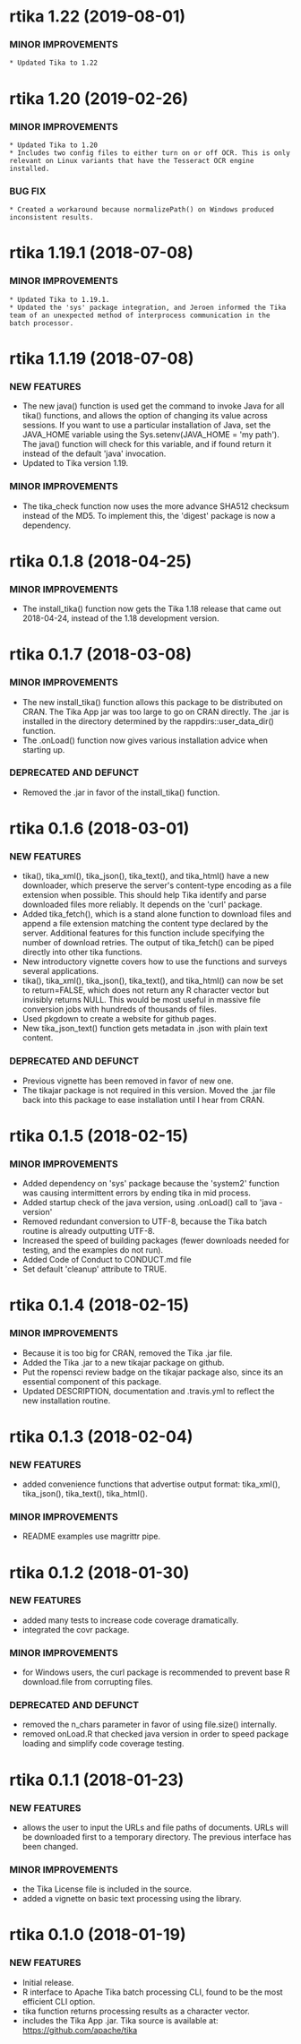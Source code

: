 rtika 1.22 (2019-08-01)
========================= 

### MINOR IMPROVEMENTS

    * Updated Tika to 1.22
    
rtika 1.20 (2019-02-26)
========================= 

### MINOR IMPROVEMENTS

    * Updated Tika to 1.20
    * Includes two config files to either turn on or off OCR. This is only relevant on Linux variants that have the Tesseract OCR engine installed.
    
### BUG FIX

    * Created a workaround because normalizePath() on Windows produced inconsistent results. 

rtika 1.19.1 (2018-07-08)
========================= 

### MINOR IMPROVEMENTS

    * Updated Tika to 1.19.1.
    * Updated the 'sys' package integration, and Jeroen informed the Tika team of an unexpected method of interprocess communication in the batch processor.


 rtika 1.1.19 (2018-07-08)
========================= 

### NEW FEATURES

  * The new java() function is used get the command to invoke Java for all tika() functions, and allows the option of changing its value across sessions. If you want to use a particular installation of Java, set the JAVA_HOME variable using the Sys.setenv(JAVA_HOME = 'my path'). The java() function will check for this variable, and if found return it instead of the default 'java' invocation. 
  * Updated to Tika version 1.19. 

### MINOR IMPROVEMENTS

  * The tika_check function now uses the more advance SHA512 checksum instead of the MD5. To implement this, the 'digest' package is now a dependency.

 rtika 0.1.8 (2018-04-25)
========================= 

### MINOR IMPROVEMENTS

  * The install_tika() function now gets the Tika 1.18 release that came out 2018-04-24, instead of the 1.18 development version.
  
  rtika 0.1.7 (2018-03-08)
========================= 

### MINOR IMPROVEMENTS

  * The new install_tika() function allows this package to be distributed on CRAN. The Tika App jar was too large to go on CRAN directly. The .jar is installed in the directory determined by the rappdirs::user_data_dir() function. 
  * The .onLoad() function now gives various installation advice when starting up. 
  

### DEPRECATED AND DEFUNCT
  * Removed the .jar in favor of the install_tika() function.

 rtika 0.1.6 (2018-03-01)
========================= 

### NEW FEATURES

  *  tika(), tika_xml(), tika_json(), tika_text(), and tika_html() have a new downloader, which preserve the server's content-type encoding as a file extension when possible. This should help Tika identify and parse downloaded files more reliably. It depends on the 'curl' package.
  * Added tika_fetch(), which is a stand alone function to download files and append a file extension matching the content type declared by the server. Additional features for this function include specifying the number of download retries. The output of tika_fetch() can be piped directly into other tika functions.
  * New introductory vignette covers how to use the functions and surveys several applications.
  * tika(), tika_xml(), tika_json(), tika_text(), and tika_html() can now be set to return=FALSE, which does not return any R character vector but invisibly returns NULL. This would be most useful in massive file conversion jobs with hundreds of thousands of files.
  * Used pkgdown to create a website for github pages.
  * New tika_json_text() function gets metadata in .json with plain text content.

### DEPRECATED AND DEFUNCT

  * Previous vignette has been removed in favor of new one.
  * The tikajar package is not required in this version.  Moved the .jar file back into this package to ease installation until I hear from CRAN. 
  
rtika 0.1.5 (2018-02-15)
=========================

### MINOR IMPROVEMENTS

  * Added dependency on 'sys' package because the 'system2' function was causing intermittent errors by ending tika in mid process.
  * Added startup check of the java version, using .onLoad() call to 'java -version'
  * Removed redundant conversion to UTF-8, because the Tika batch routine is already outputting UTF-8. 
  * Increased the speed of building packages (fewer downloads needed for testing, and the examples do not run).
  * Added Code of Conduct to CONDUCT.md file
  * Set default 'cleanup' attribute to TRUE.
  
rtika 0.1.4 (2018-02-15)
=========================

### MINOR IMPROVEMENTS

  * Because it is too big for CRAN, removed the Tika .jar file.
  * Added the Tika .jar to a new tikajar package on github.
  * Put the ropensci review badge on the tikajar package also, since its an essential component of this package.
  * Updated DESCRIPTION, documentation and .travis.yml to reflect the new installation routine.

rtika 0.1.3 (2018-02-04)
=========================

### NEW FEATURES

  * added convenience functions that advertise output format: tika_xml(), tika_json(), tika_text(), tika_html().
  
### MINOR IMPROVEMENTS 

  * README examples use magrittr pipe.
  
rtika 0.1.2 (2018-01-30)
=========================

### NEW FEATURES

  * added many tests to increase code coverage dramatically.
  * integrated the covr package.
  
### MINOR IMPROVEMENTS 

  * for Windows users, the curl package is recommended to prevent base R download.file from corrupting files.

### DEPRECATED AND DEFUNCT

  * removed the n_chars parameter in favor of using  file.size() internally.
  * removed onLoad.R that checked java version in order to speed package loading and simplify code coverage testing.
  
rtika 0.1.1 (2018-01-23)
=========================

### NEW FEATURES

  * allows the user to input the URLs and file paths of documents. URLs will be downloaded first to a temporary directory. The previous interface has been changed.
  
### MINOR IMPROVEMENTS

  * the Tika License file is included in the source.
  * added a vignette on basic text processing using the library.

rtika 0.1.0 (2018-01-19)
=========================

### NEW FEATURES

  * Initial release.
  * R interface to Apache Tika batch processing CLI, found to be the most efficient CLI option.
  * tika function returns processing results as a character vector.
  * includes the Tika App .jar. Tika source is available at: https://github.com/apache/tika






